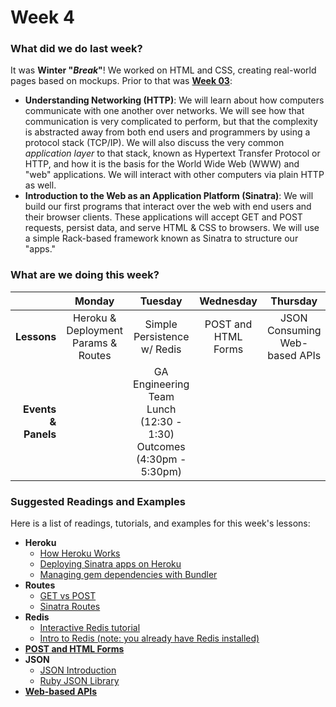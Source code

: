 # Week 4

### What did we do last week?

It was **Winter "_Break_"**! We worked on HTML and CSS, creating real-world pages based on mockups. Prior to that was **[Week 03](/w03/README.md)**:

- **Understanding Networking (HTTP)**: We will learn about how computers communicate with one another over networks. We will see how that communication is very complicated to perform, but that the complexity is abstracted away from both end users and programmers by using a protocol stack (TCP/IP). We will also discuss the very common *application layer* to that stack, known as Hypertext Transfer Protocol or HTTP, and how it is the basis for the World Wide Web (WWW) and "web" applications. We will interact with other computers via plain HTTP as well.
- **Introduction to the Web as an Application Platform (Sinatra)**: We will build our first programs that interact over the web with end users and their browser clients. These applications will accept GET and POST requests, persist data, and serve HTML & CSS to browsers. We will use a simple Rack-based framework known as Sinatra to structure our "apps."

### What are we doing this week?

|    | Monday | Tuesday | Wednesday | Thursday | Friday |
|---:|:------:|:-------:|:---------:|:--------:|:------:|
| **Lessons** | Heroku & Deployment<br>Params & Routes | Simple Persistence w/ Redis | POST and HTML Forms | JSON<br>Consuming Web-based APIs | Assessment & Lab |
| **Events &amp; Panels** | | GA Engineering Team Lunch <br/>(12:30 - 1:30)<br/> Outcomes<br/>(4:30pm - 5:30pm) |  | | |

### Suggested Readings and Examples

Here is a list of readings, tutorials, and examples for this week's lessons:

- **Heroku**
  + [How Heroku Works](https://devcenter.heroku.com/articles/how-heroku-works)
  + [Deploying Sinatra apps on Heroku](https://devcenter.heroku.com/articles/rack#frameworks)
  + [Managing gem dependencies with Bundler](http://bundler.io)
- **Routes**
  + [GET vs POST](http://blog.teamtreehouse.com/the-definitive-guide-to-get-vs-post)
  + [Sinatra Routes](http://www.sinatrarb.com/intro.html#Routes)
- **Redis**
  + [Interactive Redis tutorial](http://try.redis.io/)
  + [Intro to Redis (note: you already have Redis installed)](http://redistogo.com/documentation/introduction_to_redis)
- [**POST and HTML Forms**](https://gist.github.com/h4w5/8848398)
- **JSON**
  + [JSON Introduction](http://en.wikipedia.org/wiki/JSON)
  + [Ruby JSON Library](http://www.ruby-doc.org/stdlib-2.1.2/libdoc/json/rdoc/JSON.html)
- [**Web-based APIs**](http://en.wikipedia.org/wiki/Web_API)

<!-- ### What are we doing [next week](/w05/README.md)? -->

<!-- - **Module name**: description... -->
